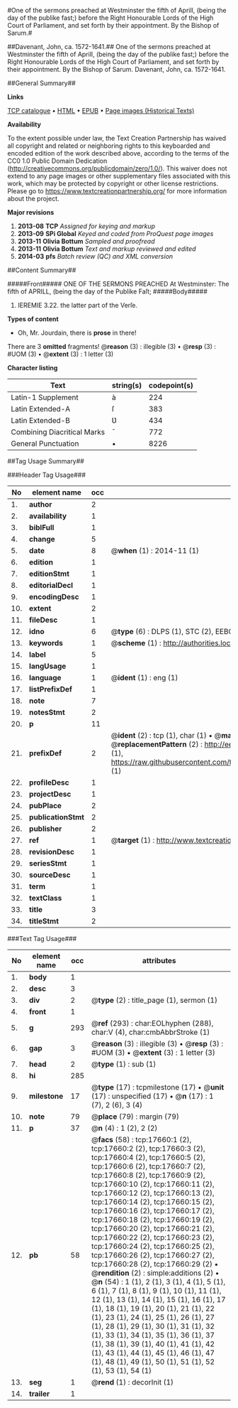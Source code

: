 #One of the sermons preached at Westminster the fifth of Aprill, (being the day of the publike fast;) before the Right Honourable Lords of the High Court of Parliament, and set forth by their appointment. By the Bishop of Sarum.#

##Davenant, John, ca. 1572-1641.##
One of the sermons preached at Westminster the fifth of Aprill, (being the day of the publike fast;) before the Right Honourable Lords of the High Court of Parliament, and set forth by their appointment. By the Bishop of Sarum.
Davenant, John, ca. 1572-1641.

##General Summary##

**Links**

[TCP catalogue](http://www.ota.ox.ac.uk/tcp/)  • 
[HTML](http://tei.it.ox.ac.uk/tcp/Texts-HTML/free/A19/A19871.html)  • 
[EPUB](http://tei.it.ox.ac.uk/tcp/Texts-EPUB/free/A19/A19871.epub) • 
[Page images (Historical Texts)](https://historicaltexts.jisc.ac.uk/eebo-99852344e)

**Availability**

To the extent possible under law, the Text Creation Partnership has waived all copyright and related or neighboring rights to this keyboarded and encoded edition of the work described above, according to the terms of the CC0 1.0 Public Domain Dedication (http://creativecommons.org/publicdomain/zero/1.0/). This waiver does not extend to any page images or other supplementary files associated with this work, which may be protected by copyright or other license restrictions. Please go to https://www.textcreationpartnership.org/ for more information about the project.

**Major revisions**

1. __2013-08__ __TCP__ *Assigned for keying and markup*
1. __2013-09__ __SPi Global__ *Keyed and coded from ProQuest page images*
1. __2013-11__ __Olivia Bottum__ *Sampled and proofread*
1. __2013-11__ __Olivia Bottum__ *Text and markup reviewed and edited*
1. __2014-03__ __pfs__ *Batch review (QC) and XML conversion*

##Content Summary##

#####Front#####
ONE OF THE SERMONS PREACHED At Westminster: The fifth of APRILL, (being the day of the Publike Faſt;
#####Body#####

1. IEREMIE 3.22. the latter part of the Verſe.

**Types of content**

  * Oh, Mr. Jourdain, there is **prose** in there!

There are 3 **omitted** fragments! 
 @__reason__ (3) : illegible (3)  •  @__resp__ (3) : #UOM (3)  •  @__extent__ (3) : 1 letter (3)

**Character listing**


|Text|string(s)|codepoint(s)|
|---|---|---|
|Latin-1 Supplement|à|224|
|Latin Extended-A|ſ|383|
|Latin Extended-B|Ʋ|434|
|Combining             Diacritical Marks|̄|772|
|General Punctuation|•|8226|

##Tag Usage Summary##

###Header Tag Usage###

|No|element name|occ|attributes|
|---|---|---|---|
|1.|__author__|2||
|2.|__availability__|1||
|3.|__biblFull__|1||
|4.|__change__|5||
|5.|__date__|8| @__when__ (1) : 2014-11 (1)|
|6.|__edition__|1||
|7.|__editionStmt__|1||
|8.|__editorialDecl__|1||
|9.|__encodingDesc__|1||
|10.|__extent__|2||
|11.|__fileDesc__|1||
|12.|__idno__|6| @__type__ (6) : DLPS (1), STC (2), EEBO-CITATION (1), PROQUEST (1), VID (1)|
|13.|__keywords__|1| @__scheme__ (1) : http://authorities.loc.gov/ (1)|
|14.|__label__|5||
|15.|__langUsage__|1||
|16.|__language__|1| @__ident__ (1) : eng (1)|
|17.|__listPrefixDef__|1||
|18.|__note__|7||
|19.|__notesStmt__|2||
|20.|__p__|11||
|21.|__prefixDef__|2| @__ident__ (2) : tcp (1), char (1)  •  @__matchPattern__ (2) : ([0-9\-]+):([0-9IVX]+) (1), (.+) (1)  •  @__replacementPattern__ (2) : http://eebo.chadwyck.com/downloadtiff?vid=$1&page=$2 (1), https://raw.githubusercontent.com/textcreationpartnership/Texts/master/tcpchars.xml#$1 (1)|
|22.|__profileDesc__|1||
|23.|__projectDesc__|1||
|24.|__pubPlace__|2||
|25.|__publicationStmt__|2||
|26.|__publisher__|2||
|27.|__ref__|1| @__target__ (1) : http://www.textcreationpartnership.org/docs/. (1)|
|28.|__revisionDesc__|1||
|29.|__seriesStmt__|1||
|30.|__sourceDesc__|1||
|31.|__term__|1||
|32.|__textClass__|1||
|33.|__title__|3||
|34.|__titleStmt__|2||


###Text Tag Usage###

|No|element name|occ|attributes|
|---|---|---|---|
|1.|__body__|1||
|2.|__desc__|3||
|3.|__div__|2| @__type__ (2) : title_page (1), sermon (1)|
|4.|__front__|1||
|5.|__g__|293| @__ref__ (293) : char:EOLhyphen (288), char:V (4), char:cmbAbbrStroke (1)|
|6.|__gap__|3| @__reason__ (3) : illegible (3)  •  @__resp__ (3) : #UOM (3)  •  @__extent__ (3) : 1 letter (3)|
|7.|__head__|2| @__type__ (1) : sub (1)|
|8.|__hi__|285||
|9.|__milestone__|17| @__type__ (17) : tcpmilestone (17)  •  @__unit__ (17) : unspecified (17)  •  @__n__ (17) : 1 (7), 2 (6), 3 (4)|
|10.|__note__|79| @__place__ (79) : margin (79)|
|11.|__p__|37| @__n__ (4) : 1 (2), 2 (2)|
|12.|__pb__|58| @__facs__ (58) : tcp:17660:1 (2), tcp:17660:2 (2), tcp:17660:3 (2), tcp:17660:4 (2), tcp:17660:5 (2), tcp:17660:6 (2), tcp:17660:7 (2), tcp:17660:8 (2), tcp:17660:9 (2), tcp:17660:10 (2), tcp:17660:11 (2), tcp:17660:12 (2), tcp:17660:13 (2), tcp:17660:14 (2), tcp:17660:15 (2), tcp:17660:16 (2), tcp:17660:17 (2), tcp:17660:18 (2), tcp:17660:19 (2), tcp:17660:20 (2), tcp:17660:21 (2), tcp:17660:22 (2), tcp:17660:23 (2), tcp:17660:24 (2), tcp:17660:25 (2), tcp:17660:26 (2), tcp:17660:27 (2), tcp:17660:28 (2), tcp:17660:29 (2)  •  @__rendition__ (2) : simple:additions (2)  •  @__n__ (54) : 1 (1), 2 (1), 3 (1), 4 (1), 5 (1), 6 (1), 7 (1), 8 (1), 9 (1), 10 (1), 11 (1), 12 (1), 13 (1), 14 (1), 15 (1), 16 (1), 17 (1), 18 (1), 19 (1), 20 (1), 21 (1), 22 (1), 23 (1), 24 (1), 25 (1), 26 (1), 27 (1), 28 (1), 29 (1), 30 (1), 31 (1), 32 (1), 33 (1), 34 (1), 35 (1), 36 (1), 37 (1), 38 (1), 39 (1), 40 (1), 41 (1), 42 (1), 43 (1), 44 (1), 45 (1), 46 (1), 47 (1), 48 (1), 49 (1), 50 (1), 51 (1), 52 (1), 53 (1), 54 (1)|
|13.|__seg__|1| @__rend__ (1) : decorInit (1)|
|14.|__trailer__|1||
